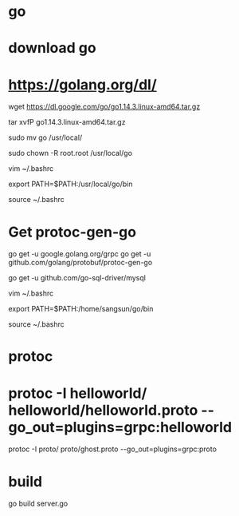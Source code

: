 # go

# download go
# https://golang.org/dl/

wget https://dl.google.com/go/go1.14.3.linux-amd64.tar.gz

tar xvfP go1.14.3.linux-amd64.tar.gz

sudo mv go /usr/local/

sudo chown -R root.root /usr/local/go

vim ~/.bashrc

export PATH=$PATH:/usr/local/go/bin

source ~/.bashrc

# Get protoc-gen-go
go get -u google.golang.org/grpc
go get -u github.com/golang/protobuf/protoc-gen-go

go get -u github.com/go-sql-driver/mysql

vim ~/.bashrc

export PATH=$PATH:/home/sangsun/go/bin

source ~/.bashrc


# protoc
# protoc -I helloworld/ helloworld/helloworld.proto --go_out=plugins=grpc:helloworld


protoc -I proto/ proto/ghost.proto --go_out=plugins=grpc:proto


# build
go build server.go